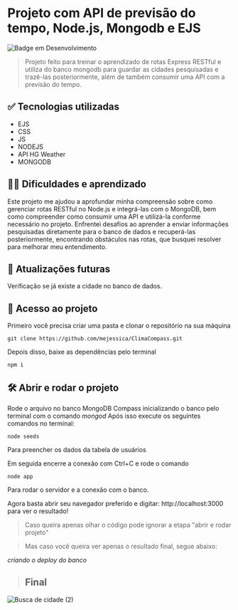 # Projeto com API de previsão do tempo, Node.js, Mongodb e EJS

![Badge em Desenvolvimento](http://img.shields.io/static/v1?label=STATUS&message=EM%20DESENVOLVIMENTO&color=GREEN&style=for-the-badge)

>Projeto feito para treinar o aprendizado de rotas Express RESTful e utiliza do banco mongodb para guardar as cidades pesquisadas e trazê-las posteriormente, além de também consumir uma API com a previsão do tempo.

## ✅ Tecnologias utilizadas 
- EJS
- CSS
- JS
- NODEJS
- API HG Weather
- MONGODB

## 👩‍💻 Dificuldades e aprendizado

Este projeto me ajudou a aprofundar minha compreensão sobre como gerenciar rotas RESTful no Node.js e integrá-las com o MongoDB, bem como compreender como consumir uma API e utilizá-la conforme necessário no projeto. Enfrentei desafios ao aprender a enviar informações pesquisadas diretamente para o banco de dados e recuperá-las posteriormente, encontrando obstáculos nas rotas, que busquei resolver para melhorar meu entendimento. 

## 💬 Atualizações futuras

Verificação se já existe a cidade no banco de dados.

## 📁 Acesso ao projeto

Primeiro você precisa criar uma pasta e clonar o repositório na sua máquina
```
git clone https://github.com/mejessica/ClimaCompass.git
```
Depois disso, baixe as dependências pelo terminal

```
npm i 
```

## 🛠️ Abrir e rodar o projeto

Rode o arquivo no banco MongoDB Compass inicializando o banco pelo terminal com o comando _mongod_
Após isso execute os seguintes comandos no terminal:
```
node seeds 
```
Para preencher os dados da tabela de usuários

Em seguida encerre a conexão com Ctrl+C e rode o comando 

```
node app
```
Para rodar o servidor e a conexão com o banco.

Agora basta abrir seu navegador preferido e digitar: http://localhost:3000 para ver o resultado!

>Caso queira apenas olhar o código pode ignorar a etapa "abrir e rodar projeto"

>Mas caso você queira ver apenas o resultado final, segue abaixo:

 _criando o deploy do banco_

> ## Final
![Busca de cidade (2)](https://github.com/mejessica/ClimaCompass/assets/82670472/0818ed8f-22a7-4113-b41b-0127743f5b83)
